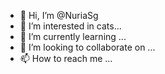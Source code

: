 - 👋 Hi, I’m @NuriaSg
- 👀 I’m interested in cats...
- 🌱 I’m currently learning ...
- 💞️ I’m looking to collaborate on ...
- 📫 How to reach me ...

<!---
NuriaSg/NuriaSg is a ✨ special ✨ repository because its `README.md` (this file) appears on your GitHub profile.
You can click the Preview link to take a look at your changes.
--->
